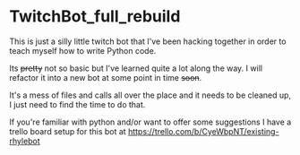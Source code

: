 # TwitchBot_full_rebuild
This is just a silly little twitch bot that I've been hacking together in order to teach myself how to write Python code.

Its ~~pretty~~ not so basic but I've learned quite a lot along the way.  I will refactor it into a new bot at some point in time ~~soon~~.

It's a mess of files and calls all over the place and it needs to be cleaned up, I just need to find the time to do that.

If you're familiar with python and/or want to offer some suggestions I have a trello board setup for this bot at https://trello.com/b/CyeWbpNT/existing-rhylebot
